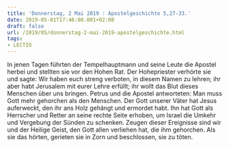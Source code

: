 ```yaml
---
title: 'Donnerstag, 2 Mai 2019 : Apostelgeschichte 5,27-33.'
date: 2019-05-01T17:46:00.001+02:00
draft: false
url: /2019/05/donnerstag-2-mai-2019-apostelgeschichte.html
tags: 
- LECTIO
---
```


In jenen Tagen führten der Tempelhauptmann und seine Leute die Apostel herbei und stellten sie vor den Hohen Rat. Der Hohepriester verhörte sie und sagte: Wir haben euch streng verboten, in diesem Namen zu lehren; ihr aber habt Jerusalem mit eurer Lehre erfüllt; ihr wollt das Blut dieses Menschen über uns bringen. Petrus und die Apostel antworteten: Man muss Gott mehr gehorchen als den Menschen. Der Gott unserer Väter hat Jesus auferweckt, den ihr ans Holz gehängt und ermordet habt. Ihn hat Gott als Herrscher und Retter an seine rechte Seite erhoben, um Israel die Umkehr und Vergebung der Sünden zu schenken. Zeugen dieser Ereignisse sind wir und der Heilige Geist, den Gott allen verliehen hat, die ihm gehorchen. Als sie das hörten, gerieten sie in Zorn und beschlossen, sie zu töten.